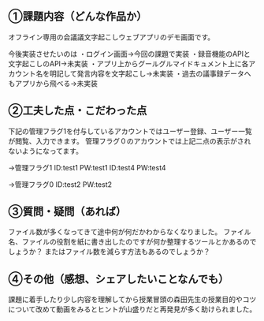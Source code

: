 ## ①課題内容（どんな作品か）
オフライン専用の会議議文字起こしウェブアプリのデモ画面です。

今後実装させたいのは
・ログイン画面→今回の課題で実装
・録音機能のAPIと文字起こしのAPI→未実装
・アプリ上からグールグルマイドキュメント上に各アカウント名を明記して発言内容を文字起こし→未実装
・過去の議事録データへもアプリから飛ベる→未実装

## ②工夫した点・こだわった点
下記の管理フラグ1を付与しているアカウントではユーザー登録、ユーザー一覧が閲覧、入力できます。
管理フラグ０のアカウントでは上記二点の表示がされないようになってます。

→管理フラグ1
ID:test1 PW:test1
ID:test4 PW:test4

→管理フラグ0
ID:test2 PW:test2


## ③質問・疑問（あれば）
ファイル数が多くなってきて途中何が何だかわからなくなりました。
ファイル名、ファイルの役割を紙に書き出したのですが何か整理するツールとかあるのでしょうか？
またはファイル数を減らす方法もあるのでしょうか？

## ④その他（感想、シェアしたいことなんでも）
課題に着手したり少し内容を理解してから授業冒頭の森田先生の授業目的やコツについて改めて動画をみるとヒントが山盛りだと再発見が多く助けられました。